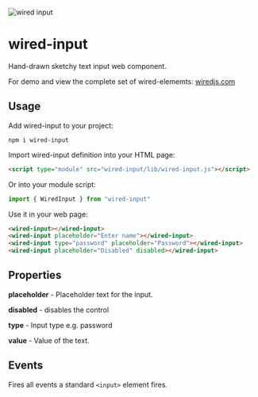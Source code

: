 ![wired input](https://wiredjs.github.io/wired-elements/images/input.gif)

# wired-input
Hand-drawn sketchy text input web component.

For demo and view the complete set of wired-elememts: [wiredjs.com](http://wiredjs.com/)

## Usage

Add wired-input to your project:
```
npm i wired-input
```
Import wired-input definition into your HTML page:
```html
<script type="module" src="wired-input/lib/wired-input.js"></script>
```
Or into your module script:
```javascript
import { WiredInput } from "wired-input"
```

Use it in your web page:
```html
<wired-input></wired-input>
<wired-input placeholder="Enter name"></wired-input>
<wired-input type="password" placeholder="Password"></wired-input>
<wired-input placeholder="Disabled" disabled></wired-input>
```

## Properties

**placeholder** - Placeholder text for the input.

**disabled** - disables the control

**type** - Input type e.g. password

**value** - Value of the text.

## Events

Fires all events a standard `<input>` element fires. 
